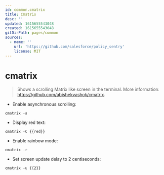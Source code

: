 ```yaml
---
id: common.cmatrix
title: Cmatrix
desc: ''
updated: 1615655543048
created: 1615655543048
gitDirPath: pages/common
sources:
  - name: ''
    url: 'https://github.com/salesforce/policy_sentry'
    license: MIT
---
```

# cmatrix

> Shows a scrolling Matrix like screen in the terminal.
> More information: <https://github.com/abishekvashok/cmatrix>.

- Enable asynchronous scrolling:

`cmatrix -a`

- Display red text:

`cmatrix -C {{red}}`

- Enable rainbow mode:

`cmatrix -r`

- Set screen update delay to 2 centiseconds:

`cmatrix -u {{2}}`

